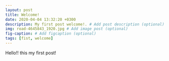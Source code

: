 ```yaml
---
layout: post
title: Welcome!
date: 2020-04-04 13:32:20 +0300
description: My first post welcome!. # Add post description (optional)
img: road-4645843_1920.jpg # Add image post (optional)
fig-caption: # Add figcaption (optional)
tags: [fist, welcome]
---
```

Hello!! this my first post! 


